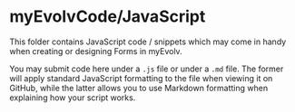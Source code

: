 # myEvolvCode/JavaScript

This folder contains JavaScript code / snippets which may come in handy when creating or designing Forms in myEvolv.

You may submit code here under a `.js` file or under a `.md` file. The former will apply standard JavaScript formatting to the file when viewing it on GitHub, while the latter allows you to use Markdown formatting when explaining how your script works.
